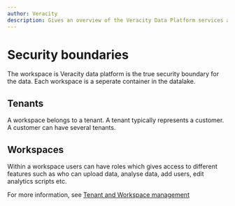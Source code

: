 ```yaml
---
author: Veracity
description: Gives an overview of the Veracity Data Platform services and related components.
---
```


# Security boundaries

The workspace is Veracity data platform is the true security boundary for the data. Each workspace is a seperate container in the datalake.

## Tenants
A workspace belongs to a tenant. A tenant typically represents a customer. A customer can have several tenants.

## Workspaces
Within a workspace users can have roles which gives access to different features such as who can upload data, analyse data, add users, edit analytics scripts etc.

For more information, see [Tenant and Workspace management](../tenantmgm.md)